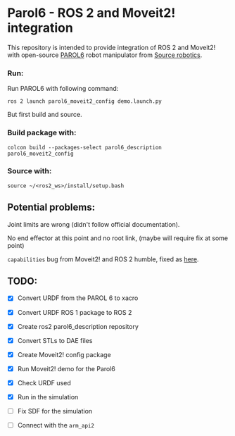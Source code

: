 # Parol6 - ROS 2 and Moveit2! integration 

This repository is intended to provide integration of ROS 2 and Moveit2! with open-source [PAROL6](https://source-robotics.com/products/parol6-robotic-arm?srsltid=AfmBOorfz9PGXg0knbwoitNNCGVRZiu3OLCqjC-Vrxij9PlOtbnFI9js) robot manipulator 
from [Source robotics](https://source-robotics.com/). 

### Run: 

Run PAROL6 with following command: 

```
ros 2 launch parol6_moveit2_config demo.launch.py 
```

But first build and source. 

### Build package with: 

```
colcon build --packages-select parol6_description parol6_moveit2_config
```

### Source with: 

```
source ~/<ros2_ws>/install/setup.bash 
```

## Potential problems: 

Joint limits are wrong (didn't follow official documentation). 

No end effector at this point and no root link, (maybe will require fix at some point) 

`capabilities` bug from Moveit2! and ROS 2 humble, fixed as [here](https://github.com/moveit/moveit2/issues/2734#issuecomment-2055368880).  

## TODO: 
- [x] Convert URDF from the PAROL 6 to xacro 
- [x] Convert URDF ROS 1 package to ROS 2
- [x] Create ros2 parol6_description repository
- [x] Convert STLs to DAE files
- [x] Create Moveit2! config package 
- [x] Run Moveit2! demo for the Parol6
- [x] Check URDF used 
- [x] Run in the simulation
- [ ] Fix SDF for the simulation 
- [ ] Connect with the `arm_api2` 


